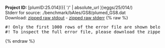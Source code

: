 **Project ID:** [plumID:25.014]({{ '/' | absolute_url }}eggs/25/014/)  
Stderr for source:  ./benchmark/bAIes/GS8/plumed_GS8.dat   
Download: [zipped raw stdout](plumed_GS8.dat.plumed.stdout.txt.zip) - [zipped raw stderr](plumed_GS8.dat.plumed.stderr.txt.zip) 
{% raw %}
<pre>
#! Only the first 1000 rows of the error file are shown below
#! To inspect the full error file, please download the zipped raw stderr file above
</pre>
{% endraw %}
